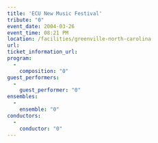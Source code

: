```yaml
---
title: 'ECU New Music Festival'
tribute: "0"
event_date: 2004-03-26
event_time: 08:21 PM
location: /facilities/greenville-north-carolina
url: 
ticket_information_url: 
program: 
  -
    composition: "0"
guest_performers: 
  -
    guest_performer: "0"
ensembles: 
  -
    ensemble: "0"
conductors: 
  -
    conductor: "0"
---
```

